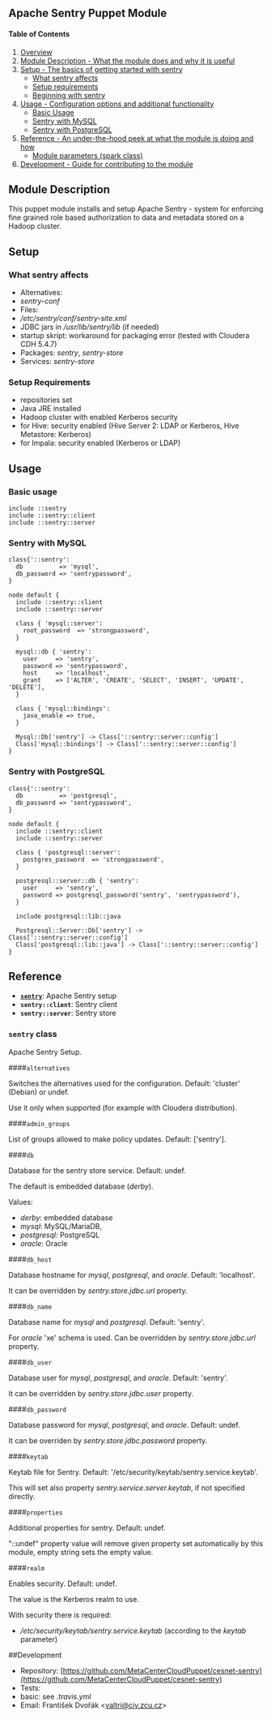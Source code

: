 ## Apache Sentry Puppet Module

#### Table of Contents

1. [Overview](#overview)
2. [Module Description - What the module does and why it is useful](#module-description)
3. [Setup - The basics of getting started with sentry](#setup)
    * [What sentry affects](#what-sentry-affects)
    * [Setup requirements](#setup-requirements)
    * [Beginning with sentry](#beginning-with-sentry)
4. [Usage - Configuration options and additional functionality](#usage)
    * [Basic Usage](#usage-basic)
    * [Sentry with MySQL](#usage-mysql)
    * [Sentry with PostgreSQL](#usage-postgresql)
5. [Reference - An under-the-hood peek at what the module is doing and how](#reference)
    * [Module parameters (spark class)](#parameters)
5. [Development - Guide for contributing to the module](#development)

## Module Description

This puppet module installs and setup Apache Sentry - system for enforcing fine grained role based authorization to data and metadata stored on a Hadoop cluster.

<a name="setup"></a>
## Setup

### What sentry affects

* Alternatives:
 * *sentry-conf*
* Files:
 * */etc/sentry/conf/sentry-site.xml*
 * JDBC jars in */usr/lib/sentry/lib* (if needed)
 * startup skript: workaround for packaging error (tested with Cloudera CDH 5.4.7)
* Packages: *sentry*, *sentry-store*
* Services: *sentry-store*

### Setup Requirements

* repositories set
* Java JRE installed
* Hadoop cluster with enabled Kerberos security
* for Hive: security enabled (Hive Server 2: LDAP or Kerberos, Hive Metastore: Kerberos)
* for Impala: security enabled (Kerberos or LDAP)

<a name="usage"></a>
## Usage

<a name="usage-basic"></a>
### Basic usage

    include ::sentry
    include ::sentry::client
    include ::sentry::server

<a name="usage-mysql"></a>
### Sentry with MySQL

    class{'::sentry':
      db          => 'mysql',
      db_password => 'sentrypassword',
    }

    node default {
      include ::sentry::client
      include ::sentry::server

      class { 'mysql::server':
        root_password  => 'strongpassword',
      }

      mysql::db { 'sentry':
        user     => 'sentry',
        password => 'sentrypassword',
        host     => 'localhost',
        grant    => ['ALTER', 'CREATE', 'SELECT', 'INSERT', 'UPDATE', 'DELETE'],
      }

      class { 'mysql::bindings':
        java_enable => true,
      }

      Mysql::Db['sentry'] -> Class['::sentry::server::config']
      Class['mysql::bindings'] -> Class['::sentry::server::config']
    }

<a name="usage-postgresql"></a>
### Sentry with PostgreSQL

    class{'::sentry':
      db          => 'postgresql',
      db_password => 'sentrypassword',
    }

    node default {
      include ::sentry::client
      include ::sentry::server

      class { 'postgresql::server':
        postgres_password  => 'strongpassword',
      }

      postgresql::server::db { 'sentry':
        user     => 'sentry',
        password => postgresql_password('sentry', 'sentrypassword'),
      }

      include postgresql::lib::java

      Postgresql::Server::Db['sentry'] -> Class['::sentry::server::config']
      Class['postgresql::lib::java'] -> Class['::sentry::server::config']
    }

<a name="reference"></a>
## Reference

* [**``sentry``**](#class-sentry): Apache Sentry setup
* **`sentry::client`**: Sentry client
* **`sentry::server`**: Sentry store

<a name="class-sentry"></a>
<a name="parameters"></a>
### `sentry` class

Apache Sentry Setup.

####`alternatives`

Switches the alternatives used for the configuration. Default: 'cluster' (Debian) or undef.

Use it only when supported (for example with Cloudera distribution).

####`admin_groups`

List of groups allowed to make policy updates. Default: ['sentry'].

####`db`

Database for the sentry store service. Default: undef.

The default is embedded database (*derby*).

Values:

* *derby*: embedded database
* *mysql*: MySQL/MariaDB,
* *postgresql*: PostgreSQL
* *oracle*: Oracle

####`db_host`

Database hostname for *mysql*, *postgresql*, and *oracle*. Default: 'localhost'.

It can be overridden by *sentry.store.jdbc.url* property.

####`db_name`

Database name for *mysql* and *postgresql*. Default: 'sentry'.

For *oracle* 'xe' schema is used. Can be overridden by *sentry.store.jdbc.url* property.

####`db_user`

Database user for *mysql*, *postgresql*, and *oracle*. Default: 'sentry'.

It can be overridden by *sentry.store.jdbc.user* property.

####`db_password`

Database password for *mysql*, *postgresql*, and *oracle*. Default: undef.

It can be overriden by *sentry.store.jdbc.password* property.

####`keytab`

Keytab file for Sentry. Default: '/etc/security/keytab/sentry.service.keytab'.

This will set also property *sentry.service.server.keytab*, if not specified directly.

####`properties`

Additional properties for sentry. Default: undef.

"::undef" property value will remove given property set automatically by this module, empty string sets the empty value.

####`realm`

Enables security. Default: undef.

The value is the Kerberos realm to use.

With security there is required:

* */etc/security/keytab/sentry.service.keytab* (according to the *keytab* parameter)

<a name="development"></a>
##Development

* Repository: [https://github.com/MetaCenterCloudPuppet/cesnet-sentry](https://github.com/MetaCenterCloudPuppet/cesnet-sentry)
* Tests:
 * basic: see *.travis.yml*
* Email: František Dvořák &lt;valtri@civ.zcu.cz&gt;
